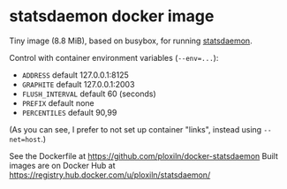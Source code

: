 # statsdaemon docker image

Tiny image (8.8 MiB), based on busybox,
for running [statsdaemon](https://github.com/bitly/statsdaemon).

Control with container environment variables (`--env=...`):

  - `ADDRESS` default 127.0.0.1:8125
  - `GRAPHITE` default 127.0.0.1:2003
  - `FLUSH_INTERVAL` default 60 (seconds)
  - `PREFIX` default none
  - `PERCENTILES` default 90,99

(As you can see, I prefer to not set up container "links", instead using `--net=host`.)

See the Dockerfile at https://github.com/ploxiln/docker-statsdaemon
Built images are on Docker Hub at https://registry.hub.docker.com/u/ploxiln/statsdaemon/
